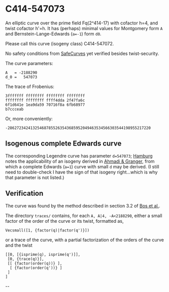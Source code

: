 # C414-547073

An elliptic curve over the prime field Fq(2^414-17) with cofactor h=4,
and twist cofactor h'=h. It has (perhaps) minimal values for Montgomery
form `A` and Bernstein-Lange-Edwards (`a=-1`) form `d0`.

Please call this curve (isogeny class) C414-547072.

No safety conditions from [SafeCurves][safecurves] yet verified besides
twist-security.

The curve parameters:

    A   = -2188290
    d_0 =   547073

The trace of Frobenius:    

    3fffffff ffffffff ffffffff ffffffff
    ffffffff ffffffff ffff4dda 2f47fa6c
    6f1d641e 1ea9da59 70716f8a 6fb68977
    b7ccceab
    
Or, more conveniently:

    -286272342413254687855263543685952049463534566303544198955217220

## Isogenous complete Edwards curve

The corresponding Legendre curve has parameter `d=547073`; [Hamburg][hamburg]
notes the applicability of an isogeny derived in [Ahmadi & Granger][isogenies],
from which a complete Edwards (`a=1`) curve with small `d` may be derived.
(I still need to double-check I have the sign of that isogeny right...which
is why that parameter is not listed.)

## Verification

The curve was found by the method described in section 3.2 of [Bos et al.][nums].

The directory `traces/` contains, for each `A, A|4, -A<2188290`, either a small
factor of the order of the curve or its twist, formatted as,

    Vecsmall([1, {factor(q)|factor(q')}])
    
or a trace of the curve, with a partial factorization of the orders of the curve
and the twist

    [[0, [{isprime(q), isprime(q')]],
     [0, {trace(q)}],
     [[ {factor(order(q))} ], 
      [ {factor(order(q'))} ]
     ]
    ]

--

[hamburg]: http://eprint.iacr.org/2014/027 "Twisting Edwards curves with isogenies"
[isogenies]: https://eprint.iacr.org/2011/135 "O Ahmadi, R Granger. On isogeny classes of Edwards curves over finite fields."
[curve41417]: http://cr.yp.to/ecdh/curve41417-20140706.pdf "DJ Bernstein et al. Curve41417: Karatsuba revisited."
[safecurves]: http://safecurves.cr.yp.to/field.html
[nums]: http://eprint.iacr.org/2014/130/20140630:154727 "JW Bos et al. Selecting elliptic curves for cryptography."
